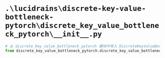 # `.\lucidrains\discrete-key-value-bottleneck-pytorch\discrete_key_value_bottleneck_pytorch\__init__.py`

```py
# 从 discrete_key_value_bottleneck_pytorch 模块中导入 DiscreteKeyValueBottleneck 类
from discrete_key_value_bottleneck_pytorch.discrete_key_value_bottleneck import DiscreteKeyValueBottleneck
```
